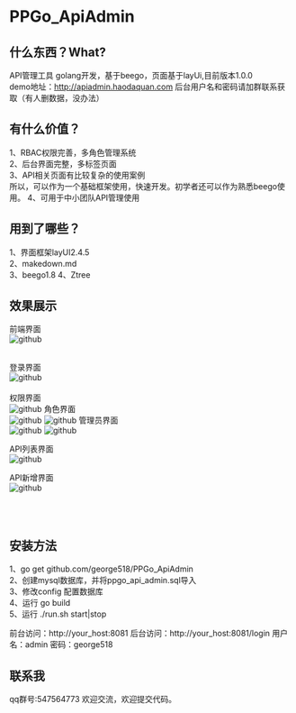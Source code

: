 PPGo_ApiAdmin
====
什么东西？What?
----
API管理工具 golang开发，基于beego，页面基于layUi,目前版本1.0.0   
demo地址：http://apiadmin.haodaquan.com
后台用户名和密码请加群联系获取（有人删数据，没办法）


有什么价值？
----
1、RBAC权限完善，多角色管理系统    
2、后台界面完整，多标签页面    
3、API相关页面有比较复杂的使用案例    
所以，可以作为一个基础框架使用，快速开发。初学者还可以作为熟悉beego使用。 
4、可用于中小团队API管理使用  

用到了哪些？
----
1、界面框架layUI2.4.5    
2、makedown.md   
3、beego1.8
4、Ztree   


效果展示
----
前端界面<br/>
![github](https://PPGo_ApiAdmin/blob/master/static/img/demoImage/index.png?raw=true "github")
<br/><br/>

登录界面<br/>
![github](https://PPGo_ApiAdmin/blob/master/static/img/demoImage/login.png?raw=true "github")
<br/><br/>
权限界面<br/>
![github](https://PPGo_ApiAdmin/blob/master/static/img/demoImage/auth.png?raw=true "github")
角色界面<br/>
![github](https://PPGo_ApiAdmin/blob/master/static/img/demoImage/role.png?raw=true "github")
![github](https://PPGo_ApiAdmin/blob/master/static/img/demoImage/role_add.png?raw=true "github")
管理员界面<br/>
![github](https://PPGo_ApiAdmin/blob/master/static/img/demoImage/admin.png?raw=true "github")
![github](https://PPGo_ApiAdmin/blob/master/static/img/demoImage/admin_add.png?raw=true "github")

API列表界面<br/>
![github](https://PPGo_ApiAdmin/blob/master/static/img/demoImage/api_list.png?raw=true "github")

API新增界面<br/>
![github](https://PPGo_ApiAdmin/blob/master/static/img/demoImage/add_api.png?raw=true "github")

<br/><br/>



安装方法    
----
1、go get github.com/george518/PPGo_ApiAdmin    
2、创建mysql数据库，并将ppgo_api_admin.sql导入    
3、修改config 配置数据库    
4、运行 go build    
5、运行 ./run.sh start|stop


前台访问：http://your_host:8081
后台访问：http://your_host:8081/login
用户名：admin 密码：george518    

联系我
----
qq群号:547564773
欢迎交流，欢迎提交代码。



